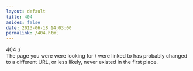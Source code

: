 ```yaml
---
layout: default
title: 404
asides: false
date: 2013-06-18 14:03:00
permalink: /404.html
---
```

<div class="alert alert-error">
404 :(
</div>
The page you were were looking for / were linked to has probably changed to a different URL, or less likely, never existed in the first place.